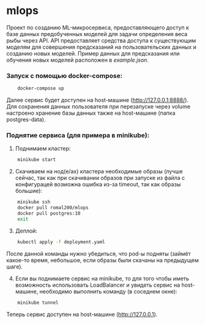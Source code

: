 # mlops
Проект по созданию ML-микросервиса, предоставляющего доступ к базе данных предобученных моделей для задачи определения веса рыбы через API. API предоставляет средства доступа к существующим моделям для совершения предсказаний на пользовательских данных и созданию новых моделей. Пример данных для предсказания или обучения новых моделей расположен в *example.json*.

### Запуск с помощью docker-compose:
```bash
    docker-compose up
```
Далее сервис будет доступен на host-машине (http://127.0.0.1:8888/). Для сохранения данных пользователя при перезапуске через volume настроено хранение базы данных также на host-машине (папка postgres-data).

### Поднятие сервиса (для примера в minikube):

1. Поднимаем кластер:
```bash
    minikube start
```

2. Скачиваем на нод(е/ах) кластера необходимые образы (лучше сейчас, так как при скачивании образов при запуске из файла с конфигурацей возможна ошибка из-за timeout, так как образы большие):
```bash
    minikube ssh
    docker pull romal200/mlops
    docker pull postgres:10
    exit
```

3. Деплой:
```bash
    kubectl apply -f deployment.yaml
```
После данной команды нужно убедиться, что pod-ы подняты (займёт какое-то время, небольшое, если образы были скачаны на предыдущем шаге).

4. Если вы поднимаете сервис на minikube, то для того чтобы иметь возможность использовать LoadBalancer и увидеть сервис на host-машине, необходимо выполнить команду (в соседнем окне):
```bash
    minikube tunnel
```

Теперь сервис доступен на host-машине (http://127.0.0.1).
